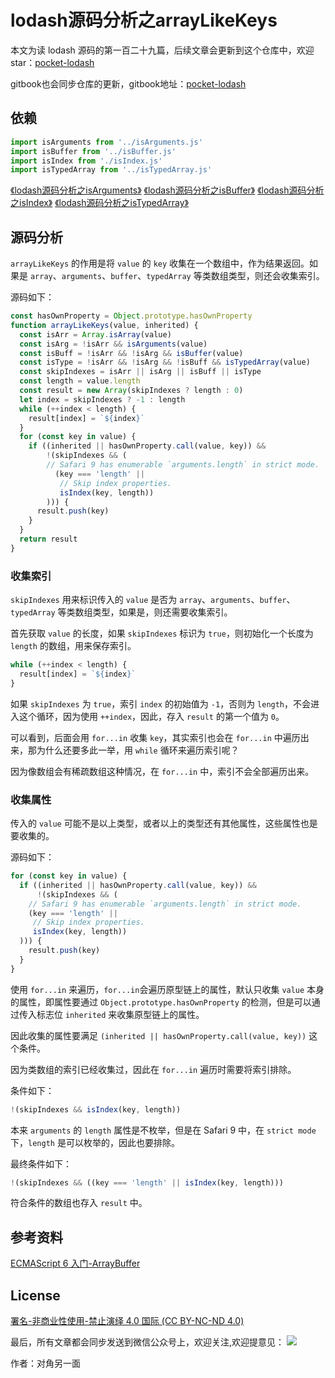 # lodash源码分析之arrayLikeKeys

本文为读 lodash 源码的第一百二十九篇，后续文章会更新到这个仓库中，欢迎 star：[pocket-lodash](https://github.com/yeyuqiudeng/pocket-lodash)

gitbook也会同步仓库的更新，gitbook地址：[pocket-lodash](https://www.gitbook.com/book/yeyuqiudeng/pocket-lodash/details)

## 依赖

```javascript
import isArguments from '../isArguments.js'
import isBuffer from '../isBuffer.js'
import isIndex from './isIndex.js'
import isTypedArray from '../isTypedArray.js'
```

[《lodash源码分析之isArguments》](../isArguments.md)
[《lodash源码分析之isBuffer》](../isBuffer.md)
[《lodash源码分析之isIndex》](../isIndex.md)
[《lodash源码分析之isTypedArray》](../isTypedArray.md)

## 源码分析

`arrayLikeKeys` 的作用是将 `value` 的 `key` 收集在一个数组中，作为结果返回。如果是 `array`、`arguments`、`buffer`、`typedArray` 等类数组类型，则还会收集索引。

源码如下：

```javascript
const hasOwnProperty = Object.prototype.hasOwnProperty
function arrayLikeKeys(value, inherited) {
  const isArr = Array.isArray(value)
  const isArg = !isArr && isArguments(value)
  const isBuff = !isArr && !isArg && isBuffer(value)
  const isType = !isArr && !isArg && !isBuff && isTypedArray(value)
  const skipIndexes = isArr || isArg || isBuff || isType
  const length = value.length
  const result = new Array(skipIndexes ? length : 0)
  let index = skipIndexes ? -1 : length
  while (++index < length) {
    result[index] = `${index}`
  }
  for (const key in value) {
    if ((inherited || hasOwnProperty.call(value, key)) &&
        !(skipIndexes && (
        // Safari 9 has enumerable `arguments.length` in strict mode.
          (key === 'length' ||
           // Skip index properties.
           isIndex(key, length))
        ))) {
      result.push(key)
    }
  }
  return result
}
```

### 收集索引

`skipIndexes` 用来标识传入的 `value` 是否为 `array`、`arguments`、`buffer`、`typedArray` 等类数组类型，如果是，则还需要收集索引。

首先获取 `value` 的长度，如果 `skipIndexes` 标识为 `true`，则初始化一个长度为 `length` 的数组，用来保存索引。

```javascript
while (++index < length) {
  result[index] = `${index}`
}
```

如果 `skipIndexes` 为 `true`，索引 `index` 的初始值为 `-1`，否则为 `length`，不会进入这个循环，因为使用 `++index`，因此，存入 `result` 的第一个值为 `0`。

可以看到，后面会用 `for...in` 收集 `key`，其实索引也会在 `for...in` 中遍历出来，那为什么还要多此一举，用 `while` 循环来遍历索引呢？

因为像数组会有稀疏数组这种情况，在 `for...in` 中，索引不会全部遍历出来。

### 收集属性

传入的 `value` 可能不是以上类型，或者以上的类型还有其他属性，这些属性也是要收集的。

源码如下：

```javascript
for (const key in value) {
  if ((inherited || hasOwnProperty.call(value, key)) &&
      !(skipIndexes && (
    // Safari 9 has enumerable `arguments.length` in strict mode.
    (key === 'length' ||
     // Skip index properties.
     isIndex(key, length))
  ))) {
    result.push(key)
  }
}
```

使用 `for...in` 来遍历，`for...in`会遍历原型链上的属性，默认只收集 `value` 本身的属性，即属性要通过 `Object.prototype.hasOwnProperty` 的检测，但是可以通过传入标志位 `inherited` 来收集原型链上的属性。

因此收集的属性要满足 `(inherited || hasOwnProperty.call(value, key))` 这个条件。

因为类数组的索引已经收集过，因此在 `for...in` 遍历时需要将索引排除。

条件如下：

```javascript
!(skipIndexes && isIndex(key, length))
```

本来 `arguments` 的 `length` 属性是不枚举，但是在 Safari 9 中，在 `strict mode` 下，`length` 是可以枚举的，因此也要排除。

最终条件如下：

```javascript
!(skipIndexes && ((key === 'length' || isIndex(key, length)))
```

符合条件的数组也存入 `result` 中。

## 参考资料

[ECMAScript 6 入门-ArrayBuffer](https://es6.ruanyifeng.com/#docs/arraybuffer)

## License

[署名-非商业性使用-禁止演绎 4.0 国际 (CC BY-NC-ND 4.0)](http://creativecommons.org/licenses/by-nc-nd/4.0/)

最后，所有文章都会同步发送到微信公众号上，欢迎关注,欢迎提意见：  ![](https://raw.githubusercontent.com/yeyuqiudeng/resource/master/images/qrcode_front-end-article.jpg) 

作者：对角另一面 